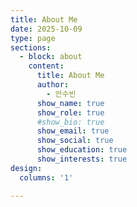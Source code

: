 ```yaml
---
title: About Me
date: 2025-10-09
type: page
sections:
  - block: about
    content:
      title: About Me
      author: 
        - 안수빈
      show_name: true
      show_role: true
      #show_bio: true
      show_email: true
      show_social: true
      show_education: true
      show_interests: true
design:
  columns: '1'

---
```

